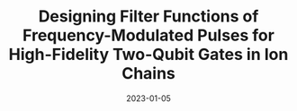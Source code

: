 ---
title: "Designing Filter Functions of Frequency-Modulated Pulses for High-Fidelity Two-Qubit Gates in Ion Chains"
collection: publications
permalink: /publication/2023-01-05-Filter
excerpt: 'We derived and designed filter functions of the laser pulses for two-qubit gates on trapped ions, in order to suppress the effects of time-varying fluctuations of the motional-mode frequencies. This improved the experimentally measured gate fidelity from 99.23(7)% to 99.55(7)% in a five-ion chain.'
date: 2023-01-05
venue: 'Physical Review Applied'
paperno: '19, 014014'
authors: '<b>MK</b>, Y. Wang, C. Fang, B. Zhang, O. Khosravani, J. Kim, and K.R. Brown'
paperurl: 'https://journals.aps.org/prapplied/abstract/10.1103/PhysRevApplied.19.014014'
arXiv: 'arXiv:2206.10850'
arXivurl: 'https://arxiv.org/abs/2206.10850'
---